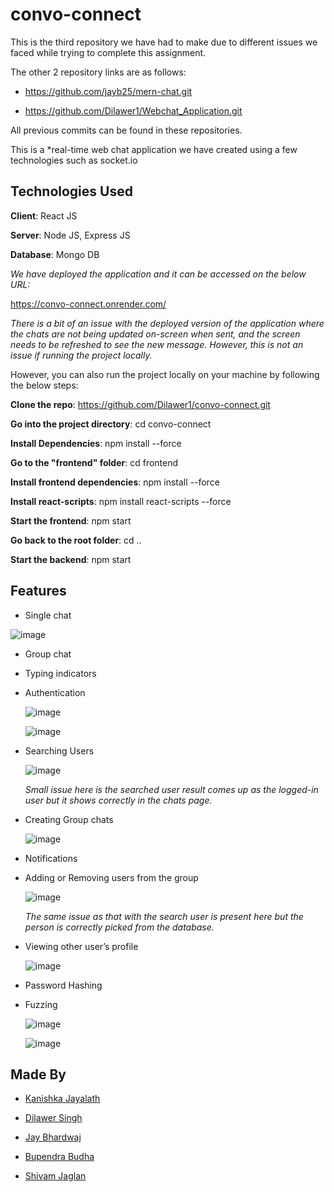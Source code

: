 # convo-connect

This is the third repository we have had to make due to different issues we faced while trying to complete this assignment.

The other 2 repository links are as follows:

  - https://github.com/jayb25/mern-chat.git
 
  - https://github.com/Dilawer1/Webchat_Application.git

All previous commits can be found in these repositories.

This is a *real-time web chat application we have created using a few technologies such as socket.io

## Technologies Used
__Client__: React JS

__Server__: Node JS, Express JS

__Database__: Mongo DB

*We have deployed the application and it can be accessed on the below URL:*

https://convo-connect.onrender.com/

*There is a bit of an issue with the deployed version of the application where the chats are not being updated on-screen when sent, and the screen needs to be refreshed to see the new message. However, this is not an issue if running the project locally.*

However, you can also run the project locally on your machine by following the below steps:

__Clone the repo__: https://github.com/Dilawer1/convo-connect.git

__Go into the project directory__: cd convo-connect 

__Install Dependencies__: npm install --force

__Go to the "frontend" folder__: cd frontend

__Install frontend dependencies__: npm install --force

__Install react-scripts__: npm install react-scripts --force

__Start the frontend__: npm start

__Go back to the root folder__: cd ..

__Start the backend__: npm start

## Features

+ Single chat

![image](https://github.com/Dilawer1/convo-connect/assets/38422700/4cd28c3f-814e-4578-ac8b-c0769dd35335)

+ Group chat

+ Typing indicators

+ Authentication

  ![image](https://github.com/Dilawer1/convo-connect/assets/38422700/98da1aec-3268-4cbb-b90f-95b22c75e374)

  ![image](https://github.com/Dilawer1/convo-connect/assets/38422700/14be24c3-b8c1-4860-92e9-d5dbbc9418f3)


+ Searching Users

  ![image](https://github.com/Dilawer1/convo-connect/assets/38422700/3e83915b-33f2-4010-8a57-fbc8559f2e20)

  *Small issue here is the searched user result comes up as the logged-in user but it shows correctly in the chats page.*

+ Creating Group chats

  ![image](https://github.com/Dilawer1/convo-connect/assets/38422700/5df2e86f-34a5-4f1e-9970-eeaadf2a61ef)

+ Notifications

+ Adding or Removing users from the group

  ![image](https://github.com/Dilawer1/convo-connect/assets/38422700/9b56cc71-8b5d-4de8-82d4-65165a1eee23)

  *The same issue as that with the search user is present here but the person is correctly picked from the database.*

+ Viewing other user’s profile

  ![image](https://github.com/Dilawer1/convo-connect/assets/38422700/05c7a02c-e700-48e3-b406-31abb4bd4e82)

+ Password Hashing

+ Fuzzing

  ![image](https://github.com/Dilawer1/convo-connect/assets/38422700/feed1d44-0e2d-4269-aa16-fb2c9aa07e65)

  ![image](https://github.com/Dilawer1/convo-connect/assets/38422700/0954243f-cdc9-4237-95a8-8fbc995801cd)
  

## Made By

* [Kanishka Jayalath](https://github.com/Rocket-Kay)

* [Dilawer Singh](https://github.com/Dilawer1)

* [Jay Bhardwaj](https://github.com/jayb25)

* [Bupendra Budha](https://github.com/curiousboey)

* [Shivam Jaglan](https://github.com/Sshhiivam)

